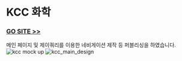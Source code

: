 # KCC 화학
### [GO SITE >>](http://kbom.dothome.co.kr/kcc/) 
메인 페이지 및 제이쿼리를 이용한 네비게이션 제작 등 퍼블리싱을 하였습니다.
![kcc mock up](https://user-images.githubusercontent.com/48042650/69002683-39745d00-0937-11ea-8971-bb303257747c.jpg)
![kcc_main_design](https://user-images.githubusercontent.com/48042650/69002684-3aa58a00-0937-11ea-82c5-b0df108ae787.jpg)
